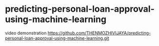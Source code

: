 # predicting-personal-loan-approval-using-machine-learning

video demonstration https://github.com/THENMOZHIVIJAYA/predicting-personal-loan-approval-using-machine-learning.git
